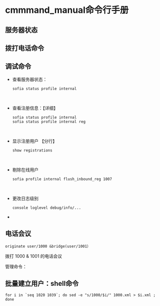 # cmmmand_manual命令行手册

## 服务器状态



## 拨打电话命令





## 调试命令



* 查看服务器状态：

  ~~~
  sofia status profile internal
  ~~~

  ​

* 查看注册信息：【详细】

  ~~~
  sofia status profile internal
  sofia status profile internal reg
  ~~~

  ​

* 显示注册用户 【分行】

  ~~~
  show registrations
  ~~~
  ​

* 剔除在线用户

  ```
  sofia profile internal flush_inbound_reg 1007 
  ```

  ​

* 更改日志级别

  ~~~
  console loglevel debug/info/...
  ~~~

* ​



## 电话会议

~~~
originate user/1000 &bridge(user/1001）
~~~



拨打 1000 & 1001 的电话会议





管理命令：

## 批量建立用户：shell命令

```shell
for i in `seq 1020 1039`; do sed -e "s/1000/$i/" 1000.xml > $i.xml ; done
```

